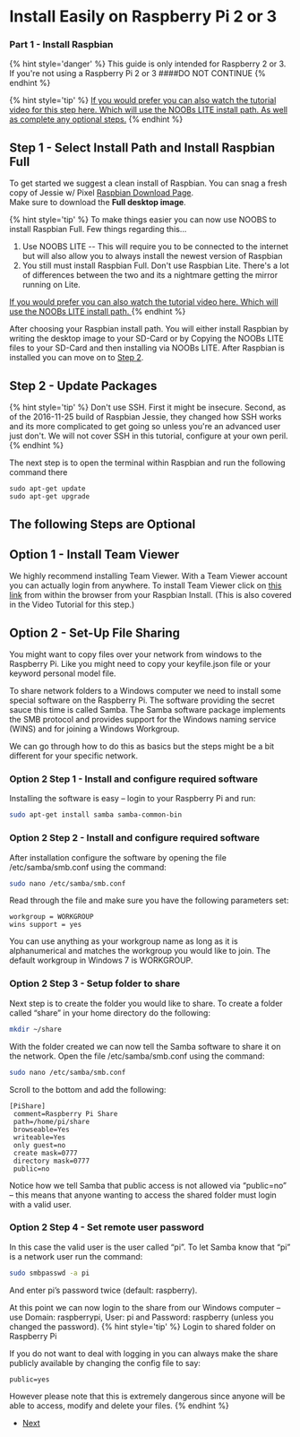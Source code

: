# Install Easily on Raspberry Pi 2 or 3
### Part 1 - Install Raspbian

{% hint style='danger' %}
This guide is only intended for Raspberry 2 or 3. If you're not using a Raspberry Pi 2 or 3
####DO NOT CONTINUE
{% endhint %}

{% hint style='tip' %}
[If you would prefer you can also watch the tutorial video for this step here. Which will use the NOOBs LITE install path. As well as complete any optional steps.](#)
{% endhint %}

## Step 1 - Select Install Path and Install Raspbian Full
To get started we suggest a clean install of Raspbian. You can snag a fresh copy of Jessie w/ Pixel [Raspbian Download Page](https://www.raspberrypi.org/downloads/raspbian/).  
Make sure to download the **Full desktop image**. 

{% hint style='tip' %}
To make things easier you can now use NOOBS to install Raspbian Full. Few things regarding this... 

1. Use NOOBS LITE -- This will require you to be connected to the internet but will also allow you to always install the newest version of Raspbian
2. You still must install Raspbian Full. Don't use Raspbian Lite. There's a lot of differences between the two and its a nightmare getting the mirror running on Lite. 

[If you would prefer you can also watch the tutorial video here. Which will use the NOOBs LITE install path. ](#)
{% endhint %}

After choosing your Raspbian install path. You will either install Raspbian by writing the desktop image to your SD-Card or by Copying the NOOBs LITE files to your SD-Card and then installing via NOOBs LITE. After Raspbian is installed you can move on to [Step 2](/docs/tutorials/Easy-Pi/Part-1.md#step-2).

## Step 2 - Update Packages
{% hint style='tip' %}
Don't use SSH. First it might be insecure. Second, as of the 2016-11-25 build of Raspbian Jessie, they changed how SSH works and its more complicated to get going so unless you're an advanced user just don't. We will not cover SSH in this tutorial, configure at your own peril. 
{% endhint %}

The next step is to open the terminal within Raspbian and run the following command there

```
sudo apt-get update
sudo apt-get upgrade
```

## The following Steps are Optional
## Option 1 - Install Team Viewer
We highly recommend installing Team Viewer. With a Team Viewer account you can actually login from anywhere.
To install Team Viewer click on [this link](https://pages.teamviewer.com/published/raspberrypi/) from within the browser from your Raspbian Install. (This is also covered in the Video Tutorial for this step.)

## Option 2 - Set-Up File Sharing
You might want to copy files over your network from windows to the Raspberry Pi. Like you might need to copy your keyfile.json file or your keyword personal model file.

To share network folders to a Windows computer we need to install some special software on the Raspberry Pi. The software providing the secret sauce this time is called Samba. The Samba software package implements the SMB protocol and provides support for the Windows naming service (WINS) and for joining a Windows Workgroup.

We can go through how to do this as basics but the steps might be a bit different for your specific network.

### Option 2 Step 1 - Install and configure required software

Installing the software is easy – login to your Raspberry Pi and run:
```bash
sudo apt-get install samba samba-common-bin
```

### Option 2 Step 2 - Install and configure required software
After installation configure the software by opening the file /etc/samba/smb.conf using the command:
```bash
sudo nano /etc/samba/smb.conf
```
Read through the file and make sure you have the following parameters set:
```
workgroup = WORKGROUP
wins support = yes
```
You can use anything as your workgroup name as long as it is alphanumerical and matches the workgroup you would like to join. The default workgroup in Windows 7 is WORKGROUP.

### Option 2 Step 3 - Setup folder to share

Next step is to create the folder you would like to share. To create a folder called “share” in your home directory do the following:
```bash
mkdir ~/share
```

With the folder created we can now tell the Samba software to share it on the network. Open the file /etc/samba/smb.conf using the command:
```bash
sudo nano /etc/samba/smb.conf
```

Scroll to the bottom and add the following:
```
[PiShare]
 comment=Raspberry Pi Share
 path=/home/pi/share
 browseable=Yes
 writeable=Yes
 only guest=no
 create mask=0777
 directory mask=0777
 public=no
```
Notice how we tell Samba that public access is not allowed via “public=no” – this means that anyone wanting to access the shared folder must login with a valid user.

### Option 2 Step 4 - Set remote user password
In this case the valid user is the user called “pi”. To let Samba know that “pi” is a network user run the command:
```bash
sudo smbpasswd -a pi
```
And enter pi’s password twice (default: raspberry).

At this point we can now login to the share from our Windows computer – use Domain: raspberrypi, User: pi and Password: raspberry (unless you changed the password).
{% hint style='tip' %}
Login to shared folder on Raspberry Pi

If you do not want to deal with logging in you can always make the share publicly available by changing the config file to say:
```
public=yes
```
However please note that this is extremely dangerous since anyone will be able to access, modify and delete your files.
{% endhint %}


<ul class="pager">
  <li class="next"><a href="Part-2.html">Next</a></li>
</ul>